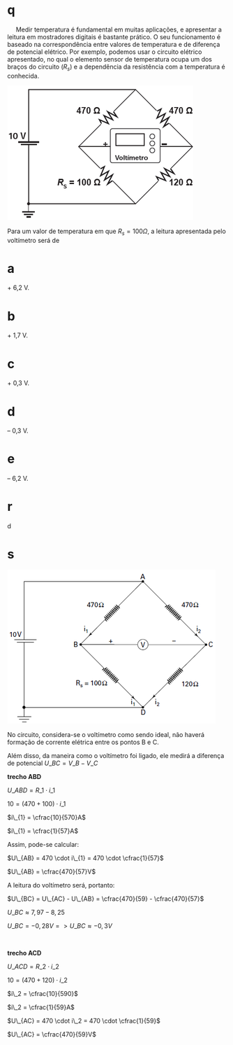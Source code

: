 # q
     Medir temperatura é fundamental em muitas aplicações, e apresentar a leitura em mostradores digitais é bastante prático. O seu funcionamento é baseado na correspondência entre valores de temperatura e de diferença de potencial elétrico. Por exemplo, podemos usar o circuito elétrico apresentado, no qual o elemento sensor de temperatura ocupa um dos braços do circuito ($R_s$) e a dependência da resistência com a temperatura é conhecida.

![](4cafe860-2183-c84b-9c23-7cffb9c251cd.png)

Para um valor de temperatura em que $R_s = 100 \Omega$, a leitura apresentada pelo voltímetro será de

# a
\+ 6,2 V.

# b
\+ 1,7 V.

# c
\+ 0,3 V.

# d
– 0,3 V.

# e
– 6,2 V.

# r
d

# s
![](6c4ba320-42f1-7439-43aa-c4d78155682d.png)

No circuito, considera-se o voltímetro como sendo ideal, não haverá formação de corrente elétrica entre os pontos B e C.

Além disso, da maneira como o voltímetro foi ligado, ele medirá a diferença de potencial $U\_{BC} = V\_{B} - V\_{C}$

**trecho ABD**

$U\_{ABD} = R\_{1} \cdot i\_{1}$

$10 = (470 + 100) \cdot i\_{1}$

$i\_{1} = \cfrac{10}{570}A$

$i\_{1} = \cfrac{1}{57}A$

Assim, pode-se calcular:

$U\_{AB} = 470 \cdot i\_{1} = 470 \cdot \cfrac{1}{57}$

$U\_{AB} = \cfrac{470}{57}V$

A leitura do voltímetro será, portanto:

$U\_{BC} = U\_{AC} - U\_{AB} = \cfrac{470}{59} - \cfrac{470}{57}$

$U\_{BC} \approx 7,97 - 8,25$

$U\_{BC} = -0,28 V =>U\_{BC} \approx -0,3V$

 

**trecho ACD**

$U\_{ACD} = R\_{2} \cdot i\_{2}$

$10 = (470 + 120) \cdot i\_2$

$i\_2 = \cfrac{10}{590}$

$i\_2 = \cfrac{1}{59}A$

$U\_{AC} = 470 \cdot i\_2 = 470 \cdot \cfrac{1}{59}$

$U\_{AC} = \cfrac{470}{59}V$

